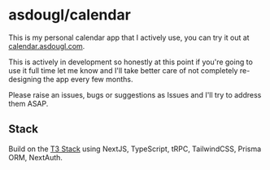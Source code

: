 # asdougl/calendar

This is my personal calendar app that I actively use, you can try it out at [calendar.asdougl.com](https://asdougl.calendar.com/).

This is actively in development so honestly at this point if you're going to use it full time let me know and I'll take better care of not completely re-designing the app every few months.

Please raise an issues, bugs or suggestions as Issues and I'll try to address them ASAP.

## Stack

Build on the [T3 Stack](https://create.t3.gg/) using NextJS, TypeScript, tRPC, TailwindCSS, Prisma ORM, NextAuth.
